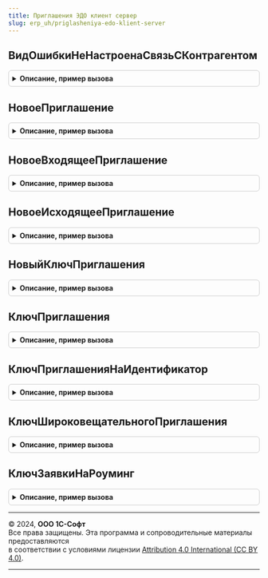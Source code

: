```yaml
---
title: Приглашения ЭДО клиент сервер
slug: erp_uh/priglasheniya-edo-klient-server
---
```



## ВидОшибкиНеНастроенаСвязьСКонтрагентом
<details style="margin: 1em 0; padding: 0.5em; border: 1px solid #ccc; border-radius: 6px;">

<summary style="font-weight: bold; cursor: pointer;">Описание, пример вызова</summary>

```bsl

Функция ВидОшибкиНеНастроенаСвязьСКонтрагентом(СтатусПриглашения, ВидОперации) Экспорт
```

Пример вызова
```bsl
Результат = ПриглашенияЭДОКлиентСервер.ВидОшибкиНеНастроенаСвязьСКонтрагентом(СтатусПриглашения, ВидОперации) 
```
</details>

## НовоеПриглашение
<details style="margin: 1em 0; padding: 0.5em; border: 1px solid #ccc; border-radius: 6px;">

<summary style="font-weight: bold; cursor: pointer;">Описание, пример вызова</summary>

```bsl

// Параметры:
//  Вид - см. ПриглашенияЭДОСлужебныйКлиентСервер.ВидПриглашенияВходящее
//
// Возвращаемое значение:
//  Структура:
// * Вид - см. ПриглашенияЭДОСлужебныйКлиентСервер.ВидПриглашенияВходящее
// * ИдентификаторОрганизации - Строка
// * ИдентификаторКонтрагента - Строка
// * Организация - Неопределено,ОпределяемыйТип.Организация
// * Контрагент - Неопределено,ОпределяемыйТип.УчастникЭДО
Функция НовоеПриглашение(Вид) Экспорт
```

Пример вызова
```bsl
Результат = ПриглашенияЭДОКлиентСервер.НовоеПриглашение(Вид) 
```
</details>

## НовоеВходящееПриглашение
<details style="margin: 1em 0; padding: 0.5em; border: 1px solid #ccc; border-radius: 6px;">

<summary style="font-weight: bold; cursor: pointer;">Описание, пример вызова</summary>

```bsl

// Параметры:
//  КлючПриглашения - Строка
//
// Возвращаемое значение:
// 	Структура:
// * Вид - см. ПриглашенияЭДОСлужебныйКлиентСервер.ВидПриглашенияВходящее
// * ИдентификаторОрганизации - Строка
// * ИдентификаторКонтрагента - Строка
// * Организация - Неопределено,ОпределяемыйТип.Организация
// * Контрагент - Неопределено,ОпределяемыйТип.УчастникЭДО
// * КлючПриглашения - Строка
// * СпособОбмена - ПеречислениеСсылка.СпособыОбменаЭД
// * ПричинаОтказа - Строка
// * Статус - ПеречислениеСсылка.СтатусыПриглашений
// * НовыйКонтрагент - Число
// * ГотовоКПринятию - Булево
// * ЭтоОблачныйЭДО - Булево
Функция НовоеВходящееПриглашение(КлючПриглашения = "") Экспорт
```

Пример вызова
```bsl
Результат = ПриглашенияЭДОКлиентСервер.НовоеВходящееПриглашение(КлючПриглашения);
```
</details>

## НовоеИсходящееПриглашение
<details style="margin: 1em 0; padding: 0.5em; border: 1px solid #ccc; border-radius: 6px;">

<summary style="font-weight: bold; cursor: pointer;">Описание, пример вызова</summary>

```bsl

// Возвращает набор параметров нового приглашения.
//
// Параметры:
//  ТипПриглашения - ПеречислениеСсылка.ТипыПриглашений - влияет на набор возвращаемых параметров.
//  КлючПриглашения - Строка - если не указан, присваивается новый.
//
// Возвращаемое значение:
//  Структура:
//  * КлючПриглашения - Строка
//  * Вид - Строка
//  * Тип - ПеречислениеСсылка.ТипыПриглашений
//  * ИдентификаторОрганизации - Строка
//  * ИдентификаторКонтрагента - Строка
//  * Организация - ОпределяемыйТип.Организация
//  * Контрагент - ОпределяемыйТип.КонтрагентБЭД
//  * EmailОрганизации - Строка
//  * EmailКонтрагента - Строка
//  * ПолучательКПП - Строка
//  * ПолучательИНН - Строка
//  * ОператорЭДО - Строка
//  * СоздаватьНастройкиЭДО - Булево
//  * ТребуетсяСоглашение - Булево
//  * ТекстПриглашения - Строка
//  * ЭтоОблачныйЭДО - Булево
//  * АдресПисьмаОВыбореОператора - Строка
Функция НовоеИсходящееПриглашение(ТипПриглашения) Экспорт
```

Пример вызова
```bsl
Результат = ПриглашенияЭДОКлиентСервер.НовоеИсходящееПриглашение(ТипПриглашения) 
```
</details>

## НовыйКлючПриглашения
<details style="margin: 1em 0; padding: 0.5em; border: 1px solid #ccc; border-radius: 6px;">

<summary style="font-weight: bold; cursor: pointer;">Описание, пример вызова</summary>

```bsl

Функция НовыйКлючПриглашения() Экспорт
```

Пример вызова
```bsl
Результат = ПриглашенияЭДОКлиентСервер.НовыйКлючПриглашения() 
```
</details>

## КлючПриглашения
<details style="margin: 1em 0; padding: 0.5em; border: 1px solid #ccc; border-radius: 6px;">

<summary style="font-weight: bold; cursor: pointer;">Описание, пример вызова</summary>

```bsl

Функция КлючПриглашения() Экспорт
```

Пример вызова
```bsl
Результат = ПриглашенияЭДОКлиентСервер.КлючПриглашения() 
```
</details>

## КлючПриглашенияНаИдентификатор
<details style="margin: 1em 0; padding: 0.5em; border: 1px solid #ccc; border-radius: 6px;">

<summary style="font-weight: bold; cursor: pointer;">Описание, пример вызова</summary>

```bsl

Функция КлючПриглашенияНаИдентификатор() Экспорт
```

Пример вызова
```bsl
Результат = ПриглашенияЭДОКлиентСервер.КлючПриглашенияНаИдентификатор() 
```
</details>

## КлючШироковещательногоПриглашения
<details style="margin: 1em 0; padding: 0.5em; border: 1px solid #ccc; border-radius: 6px;">

<summary style="font-weight: bold; cursor: pointer;">Описание, пример вызова</summary>

```bsl

Функция КлючШироковещательногоПриглашения() Экспорт
```

Пример вызова
```bsl
Результат = ПриглашенияЭДОКлиентСервер.КлючШироковещательногоПриглашения() 
```
</details>

## КлючЗаявкиНаРоуминг
<details style="margin: 1em 0; padding: 0.5em; border: 1px solid #ccc; border-radius: 6px;">

<summary style="font-weight: bold; cursor: pointer;">Описание, пример вызова</summary>

```bsl

Функция КлючЗаявкиНаРоуминг() Экспорт
```

Пример вызова
```bsl
Результат = ПриглашенияЭДОКлиентСервер.КлючЗаявкиНаРоуминг() 
```
</details>

---

© 2024, **ООО 1С-Софт**  
Все права защищены. Эта программа и сопроводительные материалы предоставляются  
в соответствии с условиями лицензии [Attribution 4.0 International (CC BY 4.0)](https://creativecommons.org/licenses/by/4.0/legalcode).

---
